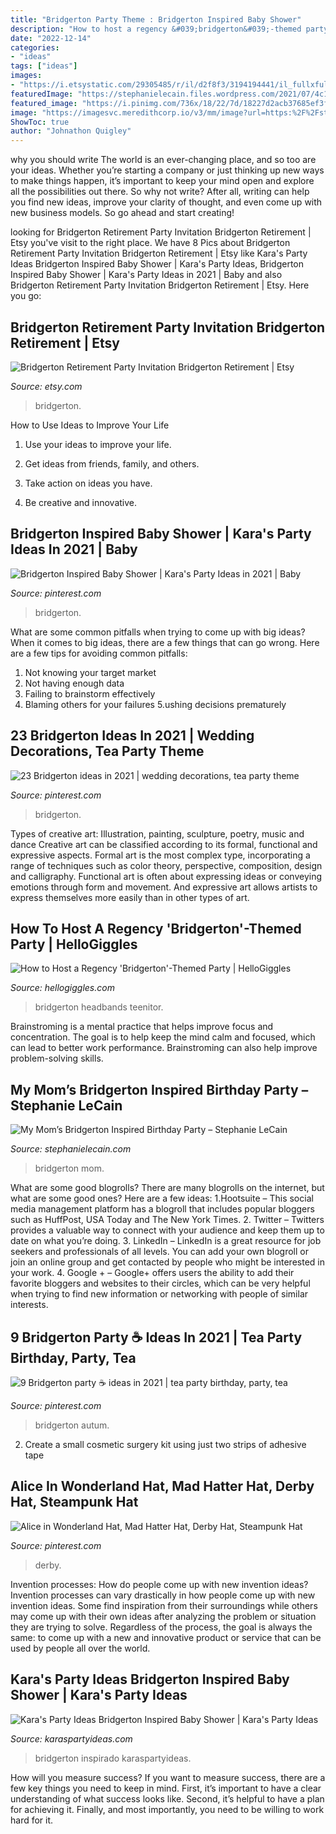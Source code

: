 ```yaml
---
title: "Bridgerton Party Theme : Bridgerton Inspired Baby Shower"
description: "How to host a regency &#039;bridgerton&#039;-themed party"
date: "2022-12-14"
categories:
- "ideas"
tags: ["ideas"]
images:
- "https://i.etsystatic.com/29305485/r/il/d2f8f3/3194194441/il_fullxfull.3194194441_f3ll.jpg"
featuredImage: "https://stephanielecain.files.wordpress.com/2021/07/4c10ec1c-0939-4a54-afbf-a1d4693b3380.jpg?w=768"
featured_image: "https://i.pinimg.com/736x/18/22/7d/18227d2acb37685ef3f7d77e55497aef.jpg"
image: "https://imagesvc.meredithcorp.io/v3/mm/image?url=https:%2F%2Fstatic.onecms.io%2Fwp-content%2Fuploads%2Fsites%2F13%2F2021%2F04%2F05%2Ftiaras.jpg"
ShowToc: true
author: "Johnathon Quigley"
---
```



why you should write
The world is an ever-changing place, and so too are your ideas. Whether you’re starting a company or just thinking up new ways to make things happen, it’s important to keep your mind open and explore all the possibilities out there. So why not write? After all, writing can help you find new ideas, improve your clarity of thought, and even come up with new business models. So go ahead and start creating!

	

		
looking for Bridgerton Retirement Party Invitation Bridgerton Retirement | Etsy you've visit to the right place. We have 8 Pics about Bridgerton Retirement Party Invitation Bridgerton Retirement | Etsy like Kara&#039;s Party Ideas Bridgerton Inspired Baby Shower | Kara&#039;s Party Ideas, Bridgerton Inspired Baby Shower | Kara&#039;s Party Ideas in 2021 | Baby and also Bridgerton Retirement Party Invitation Bridgerton Retirement | Etsy. Here you go:
		
    
## Bridgerton Retirement Party Invitation Bridgerton Retirement | Etsy

<img loading=lazy src="https://i.etsystatic.com/29305485/r/il/d2f8f3/3194194441/il_fullxfull.3194194441_f3ll.jpg" onerror="this.onerror=null;this.src='https://tse3.mm.bing.net/th?id=OIP.ucbJuJ1qPGfM0MHvosa-hQHaE8&amp;pid=15.1';" alt="Bridgerton Retirement Party Invitation Bridgerton Retirement | Etsy">

_Source: etsy.com_

>bridgerton. 

	

How to Use Ideas to Improve Your Life
1. Use your ideas to improve your life.
2. Get ideas from friends, family, and others.

3. Take action on ideas you have.

4. Be creative and innovative.

    
## Bridgerton Inspired Baby Shower | Kara&#039;s Party Ideas In 2021 | Baby

<img loading=lazy src="https://i.pinimg.com/736x/18/22/7d/18227d2acb37685ef3f7d77e55497aef.jpg" onerror="this.onerror=null;this.src='https://tse2.mm.bing.net/th?id=OIP.sGyqyHgrRJLaMiLw8lsa5QHaJ3&amp;pid=15.1';" alt="Bridgerton Inspired Baby Shower | Kara&#039;s Party Ideas in 2021 | Baby">

_Source: pinterest.com_

>bridgerton. 

	

What are some common pitfalls when trying to come up with big ideas?
When it comes to big ideas, there are a few things that can go wrong. Here are a few tips for avoiding common pitfalls: 
1. Not knowing your target market 
2. Not having enough data 
3. Failing to brainstorm effectively 
4. Blaming others for your failures 
5.ushing decisions prematurely 

    
## 23 Bridgerton Ideas In 2021 | Wedding Decorations, Tea Party Theme

<img loading=lazy src="https://i.pinimg.com/236x/3c/ef/1e/3cef1ea78cbfc7654570d060ebc1a922.jpg" onerror="this.onerror=null;this.src='https://tse4.mm.bing.net/th?id=OIP.PPPy3Pt7kOHTZvJatJtBugAAAA&amp;pid=15.1';" alt="23 Bridgerton ideas in 2021 | wedding decorations, tea party theme">

_Source: pinterest.com_

>bridgerton. 

	

Types of creative art: Illustration, painting, sculpture, poetry, music and dance
Creative art can be classified according to its formal, functional and expressive aspects. Formal art is the most complex type, incorporating a range of techniques such as color theory, perspective, composition, design and calligraphy. Functional art is often about expressing ideas or conveying emotions through form and movement. And expressive art allows artists to express themselves more easily than in other types of art.

    
## How To Host A Regency &#039;Bridgerton&#039;-Themed Party | HelloGiggles

<img loading=lazy src="https://imagesvc.meredithcorp.io/v3/mm/image?url=https:%2F%2Fstatic.onecms.io%2Fwp-content%2Fuploads%2Fsites%2F13%2F2021%2F04%2F05%2Ftiaras.jpg" onerror="this.onerror=null;this.src='https://tse4.mm.bing.net/th?id=OIP.NKbR2xhfuad4mENp3RxL_QHaHa&amp;pid=15.1';" alt="How to Host a Regency &#039;Bridgerton&#039;-Themed Party | HelloGiggles">

_Source: hellogiggles.com_

>bridgerton headbands teenitor. 

	

Brainstroming is a mental practice that helps improve focus and concentration. The goal is to help keep the mind calm and focused, which can lead to better work performance. Brainstroming can also help improve problem-solving skills.

    
## My Mom’s Bridgerton Inspired Birthday Party – Stephanie LeCain

<img loading=lazy src="https://stephanielecain.files.wordpress.com/2021/07/4c10ec1c-0939-4a54-afbf-a1d4693b3380.jpg?w=768" onerror="this.onerror=null;this.src='https://tse2.mm.bing.net/th?id=OIP.Ji50n2rPvodhXzI9OCOWCgHaJ4&amp;pid=15.1';" alt="My Mom’s Bridgerton Inspired Birthday Party – Stephanie LeCain">

_Source: stephanielecain.com_

>bridgerton mom. 

	

What are some good blogrolls?
There are many blogrolls on the internet, but what are some good ones? Here are a few ideas: 1.Hootsuite – This social media management platform has a blogroll that includes popular bloggers such as HuffPost, USA Today and The New York Times. 
2. Twitter – Twitters provides a valuable way to connect with your audience and keep them up to date on what you’re doing. 
3. LinkedIn – LinkedIn is a great resource for job seekers and professionals of all levels. You can add your own blogroll or join an online group and get contacted by people who might be interested in your work. 
4. Google + – Google+ offers users the ability to add their favorite bloggers and websites to their circles, which can be very helpful when trying to find new information or networking with people of similar interests.

    
## 9 Bridgerton Party ☕️ Ideas In 2021 | Tea Party Birthday, Party, Tea

<img loading=lazy src="https://i.pinimg.com/474x/ce/35/92/ce359212690378a18d1c3b9a9b0da112.jpg" onerror="this.onerror=null;this.src='https://tse2.mm.bing.net/th?id=OIP.t7Xc3nBAYxVtFIU6QRA26QAAAA&amp;pid=15.1';" alt="9 Bridgerton party ☕️ ideas in 2021 | tea party birthday, party, tea">

_Source: pinterest.com_

>bridgerton autum. 

	

2. Create a small cosmetic surgery kit using just two strips of adhesive tape 

    
## Alice In Wonderland Hat, Mad Hatter Hat, Derby Hat, Steampunk Hat

<img loading=lazy src="https://i.pinimg.com/736x/f9/4d/b9/f94db9e26c2059c48dffb01051eabe09.jpg" onerror="this.onerror=null;this.src='https://tse4.mm.bing.net/th?id=OIP.0NPg5cKniwqGIf56UzIYcwHaLL&amp;pid=15.1';" alt="Alice in Wonderland Hat, Mad Hatter Hat, Derby Hat, Steampunk Hat">

_Source: pinterest.com_

>derby. 

	

Invention processes: How do people come up with new invention ideas?
Invention processes can vary drastically in how people come up with new invention ideas. Some find inspiration from their surroundings while others may come up with their own ideas after analyzing the problem or situation they are trying to solve. Regardless of the process, the goal is always the same: to come up with a new and innovative product or service that can be used by people all over the world.

    
## Kara&#039;s Party Ideas Bridgerton Inspired Baby Shower | Kara&#039;s Party Ideas

<img loading=lazy src="https://karaspartyideas.com/wp-content/uploads/2021/06/Bridgerton-Inspired-Baby-Shower-via-Karas-Party-Ideas-KarasPartyIdeas.com4_.jpeg" onerror="this.onerror=null;this.src='https://tse2.mm.bing.net/th?id=OIP.DIGFWG-6_CD3EdkmmRDY_AHaJ3&amp;pid=15.1';" alt="Kara&#039;s Party Ideas Bridgerton Inspired Baby Shower | Kara&#039;s Party Ideas">

_Source: karaspartyideas.com_

>bridgerton inspirado karaspartyideas. 

	

How will you measure success?
If you want to measure success, there are a few key things you need to keep in mind. First, it’s important to have a clear understanding of what success looks like. Second, it’s helpful to have a plan for achieving it. Finally, and most importantly, you need to be willing to work hard for it.

